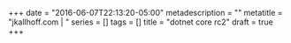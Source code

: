 +++
date = "2016-06-07T22:13:20-05:00"
metadescription = ""
metatitle = "jkallhoff.com | "
series = []
tags = []
title = "dotnet core rc2"
draft = true
+++

